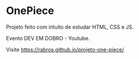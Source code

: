 # OnePiece
Projeto feito com intuito de estudar HTML, CSS e JS.

Evento DEV EM DOBRO - Youtube.
 
Visite https://rabros.github.io/projeto-one-piece/
